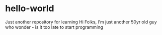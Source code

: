# hello-world
Just another repository for learning 
Hi Folks,
I'm just another 50yr old guy who wonder - is it too late to start programming
